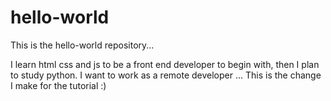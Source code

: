 # hello-world
This is the hello-world repository...

I learn html css and js to be a front end developer to begin with, then I plan to study python. I want to work as a remote developer ... 
This is the change I make for the tutorial :)
